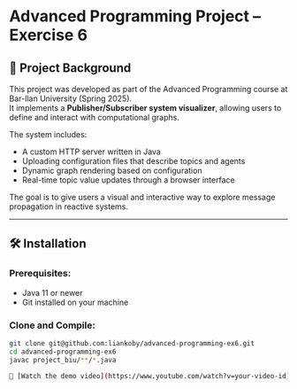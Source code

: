 # Advanced Programming Project – Exercise 6

## 📘 Project Background

This project was developed as part of the Advanced Programming course at Bar-Ilan University (Spring 2025).  
It implements a **Publisher/Subscriber system visualizer**, allowing users to define and interact with computational graphs.

The system includes:
- A custom HTTP server written in Java
- Uploading configuration files that describe topics and agents
- Dynamic graph rendering based on configuration
- Real-time topic value updates through a browser interface

The goal is to give users a visual and interactive way to explore message propagation in reactive systems.

---

## 🛠️ Installation

### Prerequisites:
- Java 11 or newer
- Git installed on your machine

### Clone and Compile:

```bash
git clone git@github.com:liankoby/advanced-programming-ex6.git
cd advanced-programming-ex6
javac project_biu/**/*.java

🎥 [Watch the demo video](https://www.youtube.com/watch?v=your-video-id](https://youtu.be/Ii8z1NV1ZRE)


